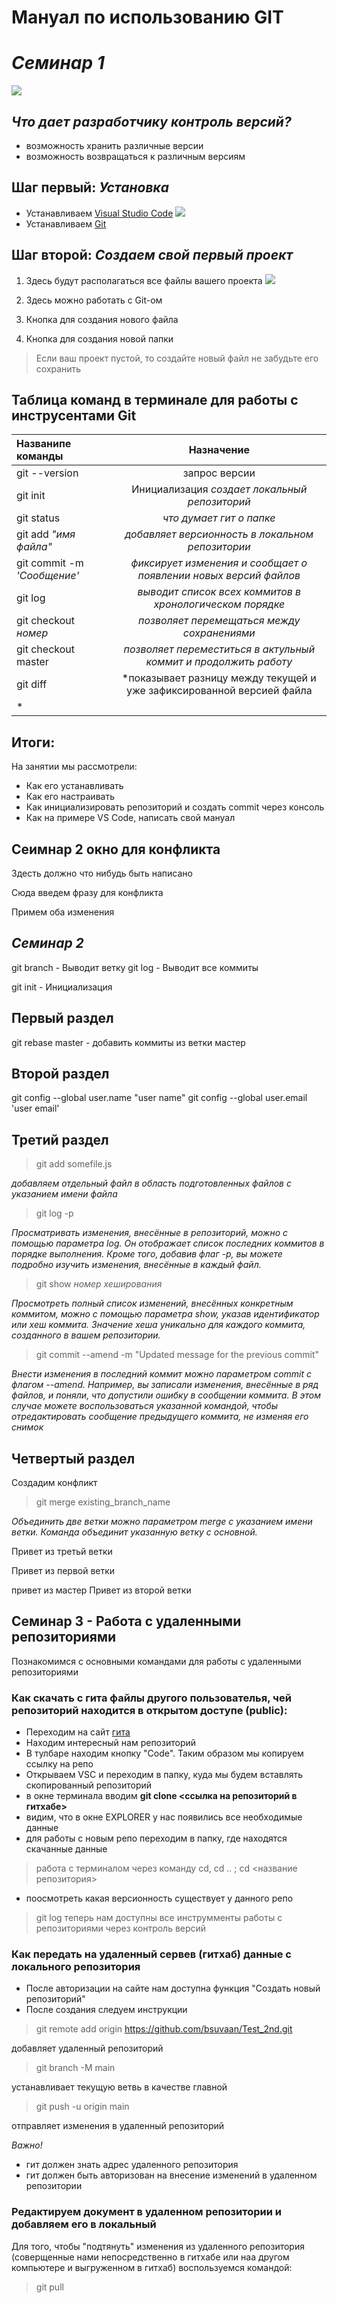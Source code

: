 # **Мануал по использованию GIT** #

# ***Семинар 1***

![](https://cs1.htmlacademy.ru/blog/git/first-aid-git/preview.png?v1.1.38)

## ***Что дает разработчику контроль версий?*** 
- возможность хранить различные версии
- возможность возвращаться к различным версиям

## Шаг первый: *Установка* ##

- Устанавливаем [Visual Studio Code]()
![](https://i.pinimg.com/originals/f2/2c/61/f22c618f03e7019b84c69831946fa09d.png)
- Устанавливаем [Git]()


## Шаг второй: *Создаем свой первый проект* ##

1. Здесь будут располагаться все файлы вашего проекта
![](https://habrastorage.org/getpro/habr/upload_files/536/76a/b32/53676ab32ff10608c9a4748af3740cbd)

2. Здесь можно работать с Git-ом

3. Кнопка для создания нового файла

4. Кнопка для создания новой папки

> Если ваш проект пустой, то создайте новый файл не забудьте его сохранить

## Таблица команд в терминале для работы с инструсентами Git ##

|Названипе команды|Назначение|
|:-|:-:|
|git --version|запрос версии|
|git init|Инициализация *создает локальный репозиторий*|
|git status|*что думает гит о папке*|
|git add *"имя файла"*|*добавляет версионность в локальном репозитории*|
|git commit -m *'Сообщение'*|*фиксирует изменения и сообщает о появлении новых версий файлов*|
|git log|*выводит список всех коммитов в хронологическом порядке*|
|git checkout *номер*|*позволяет перемещаться между сохранениями*|
|git checkout master|*позволяет переместиться в актульный коммит и продолжить работу*|
|git diff|*показывает разницу между текущей и уже зафиксированной версией файла
*|

## Итоги:

На занятии мы рассмотрели:
- Как его устанавливать
- Как его настраивать
- Как инициализировать репозиторий и создать commit через консоль
- Как на примере VS Code, написать свой мануал

## Сеимнар 2 окно для конфликта

Здесть должно что нибудь быть написано

Сюда введем фразу для конфликта

Примем оба изменения

## ***Семинар 2***

git branch - Выводит ветку
git log  - Выводит все коммиты

git init - Инициализация 

## Первый раздел

git rebase master - добавить коммиты из ветки мастер

## Второй раздел

git config --global user.name "user name"
git config --global user.email 'user email'

## Третий раздел

> git add somefile.js 

*добавляем отдельный файл в область подготовленных файлов с указанием имени файла*

> git log -p

*Просматривать изменения, внесённые в репозиторий, можно с помощью параметра log. Он отображает список последних коммитов в порядке выполнения. Кроме того, добавив флаг -p, вы можете подробно изучить изменения, внесённые в каждый файл.*

> git show *номер хеширования*

*Просмотреть полный список изменений, внесённых конкретным коммитом, можно с помощью параметра show, указав идентификатор или хеш коммита. Значение хеша уникально для каждого коммита, созданного в вашем репозитории.*

> git commit --amend -m "Updated message for the previous commit"

*Внести изменения в последний коммит можно параметром commit с флагом --amend. Например, вы записали изменения, внесённые в ряд файлов, и поняли, что допустили ошибку в сообщении коммита. В этом случае можете воспользоваться указанной командой, чтобы отредактировать сообщение предыдущего коммита, не изменяя его снимок*


## Четвертый раздел

Создадим конфликт 

> git merge existing_branch_name

*Объединить две ветки можно параметром merge с указанием имени ветки. Команда объединит указанную ветку с основной.*


Привет из третьй ветки

Привет из первой ветки 

привет из мастер
Привет из второй ветки

## Семинар 3 - Работа с удаленными репозиториями 

Познакомимся с основными командами для работы с удаленными репозиториями

### Как скачать с гита файлы другого пользователья, чей репозиторий находится в открытом доступе (public):

- Переходим на сайт [гита](https://github.com)
- Находим интересный нам репозиторий 
- В тулбаре находим кнопку "Code". Таким образом мы копируем ссылку на репо
- Открываем VSC и переходим в папку, куда мы будем вставлять скопированный репозиторий
- в окне терминала вводим **git clone <ссылка на репозиторий в гитхабе>**
- видим, что в окне EXPLORER у нас появились все необходимые данные
- для работы с новым репо переходим в папку, где находятся скачанные данные 
> работа с терминалом через команду cd, cd .. ; cd <название репозитория>
- поосмотреть какая версионность существует у данного репо
> git log
> теперь нам доступны все инструмменты работы с репозиториями через контроль версий

### Как передать на удаленный сервев (гитхаб) данные с локального репозитория

- После авторизации на сайте нам доступна функция "Создать новый репозиторий"
- После создания следуем инструкции

> git remote add origin https://github.com/bsuvaan/Test_2nd.git

добавляет удаленный репозиторий 

> git branch -M main 

устанавливает текущую ветвь в качестве главной

> git push -u origin main

отправляет изменения в удаленный репозиторий

*Важно!* 

- гит должен знать адрес удаленного репозитория
- гит должен быть авторизован на внесение изменений в удаленном репозитории

### Редактируем документ в удаленном репозитории и добавляем его в локальный

Для того, чтобы "подтянуть" изменения из удаленного репозитория (соверщенные нами непосредственно в гитхабе или наа другом компьютере и выгруженном в гитхаб) воспользуемся командой:
> git pull


